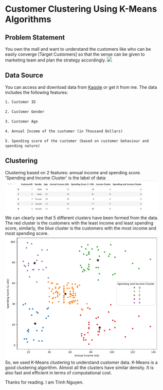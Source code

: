 # Customer Clustering Using K-Means Algorithms
## Problem Statement
You own the mall and want to understand the customers like who can be easily converge [Target Customers] so that the sense can be given to marketing team and plan the strategy accordingly.
![](https://media.baamboozle.com/uploads/images/231743/1611285225_970520)

## Data Source
You can access and download data from [Kaggle](https://www.kaggle.com/datasets/vjchoudhary7/customer-segmentation-tutorial-in-python) or get it from me.
The data includes the following features:

    1. Customer ID

    2. Customer Gender

    3. Customer Age

    4. Annual Income of the customer (in Thousand Dollars)

    5. Spending score of the customer (based on customer behaviour and spending nature)
## Clustering 
Clustering based on 2 features: annual income and spending score.
'Spending and Income Cluster' is the label of data:
![](https://github.com/chinneee/Mall_Clustering_Project/blob/main/Table%20with%20labels.png)
We can clearly see that 5 different clusters have been formed from the data. The red cluster is the customers with the least income and least spending score, similarly, the blue cluster is the customers with the most income and most spending score.
![](https://github.com/chinneee/Mall_Clustering_Project/blob/main/Spending%20and%20Income%20Cluster.png)
So, we used K-Means clustering to understand customer data. K-Means is a good clustering algorithm. Almost all the clusters have similar density. It is also fast and efficient in terms of computational cost.

Thanks for reading. I am Trinh Nguyen.
